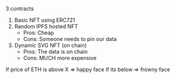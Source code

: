 3 contracts

1. Basic NFT using ERC721
2. Random IPFS hosted NFT
    - Pros: Cheap
    - Cons: Someone needs to pin our data
3. Dynamic SVG NFT (on chain)
    - Pros: The data is on chain
    - Cons: MUCH more expensive

If price of ETH is above X => happy face
If its below => frowny face